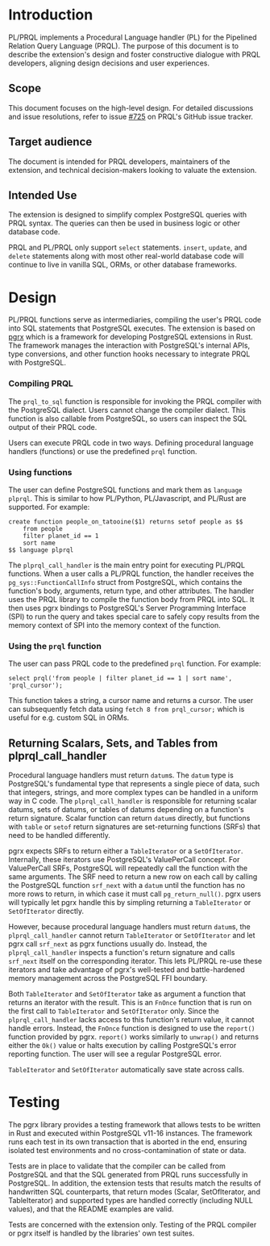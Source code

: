 # Introduction

PL/PRQL implements a Procedural Language handler (PL) for the Pipelined Relation Query Language (PRQL). The purpose of this document is to describe the extension's design and foster constructive dialogue with PRQL developers, aligning design decisions and user experiences.

## Scope

This document focuses on the high-level design. For detailed discussions and issue resolutions, refer to issue [#725](https://github.com/PRQL/prql/issues/725) on PRQL's GitHub issue tracker.

## Target audience

The document is intended for PRQL developers, maintainers of the extension, and technical decision-makers looking to valuate the extension.

## Intended Use

The extension is designed to simplify complex PostgreSQL queries with PRQL syntax. The queries can then be used in business logic or other database code.

PRQL and PL/PRQL only support `select` statements. `insert`, `update`, and `delete` statements along with most other real-world database code will continue to live in vanilla SQL, ORMs, or other database frameworks.

# Design

PL/PRQL functions serve as intermediaries, compiling the user's PRQL code into SQL statements that PostgreSQL executes. The extension is based on [pgrx](https://github.com/pgcentralfoundation/pgrx) which is a framework for developing PostgreSQL extensions in Rust. The framework manages the interaction with PostgreSQL's internal APIs, type conversions, and other function hooks necessary to integrate PRQL with PostgreSQL.


### Compiling PRQL

The `prql_to_sql` function is responsible for invoking the PRQL compiler with the PostgreSQL dialect. Users cannot change the compiler dialect. This function is also callable from PostgreSQL, so users can inspect the SQL output of their PRQL code.

Users can execute PRQL code in two ways. Defining procedural language handlers (functions) or use the predefined `prql` function. 

### Using functions
The user can define PostgreSQL functions and mark them as `language plprql`. This is similar to how PL/Python, PL/Javascript, and PL/Rust are supported. For example:

```
create function people_on_tatooine($1) returns setof people as $$
    from people 
    filter planet_id == 1 
    sort name
$$ language plprql
```

 The `plprql_call_handler` is the main entry point for executing PL/PRQL functions. When a user calls a PL/PRQL function, the handler receives the `pg_sys::FunctionCallInfo` struct from PostgreSQL, which contains the function's body, arguments, return type, and other attributes. The handler uses the PRQL library to compile the function body from PRQL into SQL. It then uses pgrx bindings to PostgreSQL's Server Programming Interface (SPI) to run the query and takes special care to safely copy results from the memory context of SPI into the memory context of the function.

### Using the `prql` function
The user can pass PRQL code to the predefined `prql` function. For example:

```
select prql('from people | filter planet_id == 1 | sort name', 'prql_cursor');
```

This function takes a string, a cursor name and returns a cursor. The user can subsequently fetch data using `fetch 8 from prql_cursor;` which is useful for e.g. custom SQL in ORMs.

## Returning Scalars, Sets, and Tables from plprql_call_handler

Procedural language handlers must return `datum`s. The `datum` type is PostgreSQL's fundamental type that represents a single piece of data, such that integers, strings, and more complex types can be handled in a uniform way in C code. The `plprql_call_handler` is responsible for returning scalar datums, sets of datums, or tables of datums depending on a function's return signature. Scalar function can return `datum`s directly, but functions with `table` or `setof` return signatures are set-returning functions (SRFs) that need to be handled differently.

pgrx expects SRFs to return either a `TableIterator` or a `SetOfIterator`. Internally, these iterators use PostgreSQL's ValuePerCall concept. For ValuePerCall SRFs, PostgreSQL will repeatedly call the function with the same arguments. The SRF need to return a new row on each call by calling the PostgreSQL function `srf_next` with a `datum` until the function has no more rows to return, in which case it must call `pg_return_null()`. pgrx users will typically let pgrx handle this by simpling returning a `TableIterator` or `SetOfIterator` directly.

However, because procedural language handlers must return `datum`s, the `plprql_call_handler` cannot return `TableIterator` or `SetOfIterator` and let pgrx call `srf_next` as pgrx functions usually do. Instead, the `plprql_call_handler` inspects a function's return signature and calls `srf_next` itself on the corresponding iterator. This lets PL/PRQL re-use these iterators and take advantage of pgrx's well-tested and battle-hardened memory management across the PostgreSQL FFI boundary. 

Both `TableIterator` and `SetOfIterator` take as argument a function that returns an iterator with the result. This is an `FnOnce` function that is run on the first call to `TableIterator` and `SetOfIterator` only. Since the `plprql_call_handler` lacks access to this function's return value, it cannot handle errors. Instead, the `FnOnce` function is designed to use the `report()` function provided by pgrx. `report()` works similarly to `unwrap()` and returns either the `Ok()` value or halts execution by calling PostgreSQL's error reporting function. The user will see a regular PostgreSQL error.

`TableIterator` and `SetOfIterator` automatically save state across calls.
# Testing

The pgrx library provides a testing framework that allows tests to be written in Rust and executed within PostgreSQL v11-16 instances. The framework runs each test in its own transaction that is aborted in the end, ensuring isolated test environments and no cross-contamination of state or data.

Tests are in place to validate that the compiler can be called from PostgreSQL and that the SQL generated from PRQL runs successfully in PostgreSQL. In addition, the extension tests that results match the results of handwritten SQL counterparts, that return modes (Scalar, SetOfIterator, and TableIterator) and supported types are handled correctly (including NULL values), and that the README examples are valid. 

Tests are concerned with the extension only. Testing of the PRQL compiler or pgrx itself is handled by the libraries' own test suites.
